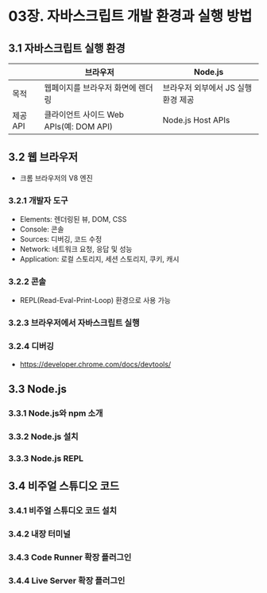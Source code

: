 # 03장. 자바스크립트 개발 환경과 실행 방법

## 3.1 자바스크립트 실행 환경

| | 브라우저 | Node.js |
| --- | --- | --- |
| 목적 | 웹페이지를 브라우저 화면에 렌더링 | 브라우저 외부에서 JS 실행 환경 제공 | 
| 제공 API | 클라이언트 사이드 Web APIs(예: DOM API) | Node.js Host APIs

## 3.2 웹 브라우저

- 크롬 브라우저의 V8 엔진

### 3.2.1 개발자 도구

- Elements: 렌더링된 뷰, DOM, CSS
- Console: 콘솔
- Sources: 디버깅, 코드 수정
- Network: 네트워크 요청, 응답 및 성능
- Application: 로컬 스토리지, 세션 스토리지, 쿠키, 캐시

### 3.2.2 콘솔

- REPL(Read-Eval-Print-Loop) 환경으로 사용 가능

### 3.2.3 브라우저에서 자바스크립트 실행

### 3.2.4 디버깅

- https://developer.chrome.com/docs/devtools/

## 3.3 Node.js

### 3.3.1 Node.js와 npm 소개

### 3.3.2 Node.js 설치

### 3.3.3 Node.js REPL

## 3.4 비주얼 스튜디오 코드

### 3.4.1 비주얼 스튜디오 코드 설치

### 3.4.2 내장 터미널

### 3.4.3 Code Runner 확장 플러그인

### 3.4.4 Live Server 확장 플러그인

